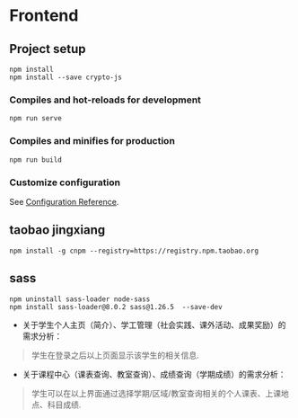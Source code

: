 # Frontend

## Project setup
```
npm install
npm install --save crypto-js
```

### Compiles and hot-reloads for development
```
npm run serve
```

### Compiles and minifies for production
```
npm run build
```

### Customize configuration
See [Configuration Reference](https://cli.vuejs.org/config/).


## taobao jingxiang
```
npm install -g cnpm --registry=https://registry.npm.taobao.org
```

## sass
```
npm uninstall sass-loader node-sass
npm install sass-loader@8.0.2 sass@1.26.5  --save-dev
```

* 关于学生个人主页（简介）、学工管理（社会实践、课外活动、成果奖励）的需求分析：
 > 学生在登录之后以上页面显示该学生的相关信息.
* 关于课程中心（课表查询、教室查询）、成绩查询（学期成绩）的需求分析：
 > 学生可以在以上界面通过选择学期/区域/教室查询相关的个人课表、上课地点、科目成绩.


